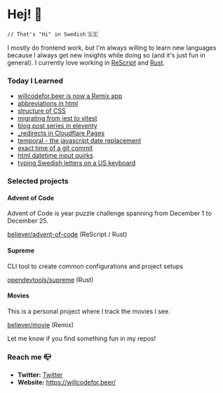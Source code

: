 # Hej! :wave:

`// That's "Hi" in Swedish` 🇸🇪

I mostly do frontend work, but I'm always willing to learn new languages because I always get new insights while doing so (and it's just fun in general). I currently love working in [ReScript](https://rescript-lang.org/) and [Rust](https://www.rust-lang.org/).

### Today I Learned

<!--START_SECTION:feed-->
* [willcodefor.beer is now a Remix app](https:&#x2F;&#x2F;willcodefor.beer&#x2F;&#x2F;posts&#x2F;willcodefor.beer-is-now-a-remix-app)
* [abbreviations in html](https:&#x2F;&#x2F;willcodefor.beer&#x2F;&#x2F;posts&#x2F;abbreviations-in-html)
* [structure of CSS](https:&#x2F;&#x2F;willcodefor.beer&#x2F;&#x2F;posts&#x2F;structure-of-css)
* [migrating from jest to vitest](https:&#x2F;&#x2F;willcodefor.beer&#x2F;&#x2F;posts&#x2F;migrating-from-jest-to-vitest)
* [blog post series in eleventy](https:&#x2F;&#x2F;willcodefor.beer&#x2F;&#x2F;posts&#x2F;blog-post-series-in-eleventy)
* [_redirects in Cloudflare Pages](https:&#x2F;&#x2F;willcodefor.beer&#x2F;&#x2F;posts&#x2F;_redirects-in-cloudflare-pages)
* [temporal - the javascript date replacement](https:&#x2F;&#x2F;willcodefor.beer&#x2F;&#x2F;posts&#x2F;temporal-the-javascript-date-replacement)
* [exact time of a git commit](https:&#x2F;&#x2F;willcodefor.beer&#x2F;&#x2F;posts&#x2F;exact-time-of-a-git-commit)
* [html datetime input quirks](https:&#x2F;&#x2F;willcodefor.beer&#x2F;&#x2F;posts&#x2F;html-datetime-input-quirks)
* [typing Swedish letters on a US keyboard](https:&#x2F;&#x2F;willcodefor.beer&#x2F;&#x2F;posts&#x2F;typing-swedish-letters-on-a-us-keyboard)
<!--END_SECTION:feed-->

### Selected projects

#### Advent of Code

Advent of Code is year puzzle challenge spanning from December 1 to December 25.

[believer/advent-of-code](https://github.com/believer/advent-of-code) (ReScript / Rust)

#### Supreme

CLI tool to create common configurations and project setups

[opendevtools/supreme](https://github.com/opendevtools/supreme) (Rust)

#### Movies

This is a personal project where I track the movies I see.

[believer/movie](https://github.com/believer/movie) (Remix)

Let me know if you find something fun in my repos!

### Reach me 📪 

- **Twitter:** [Twitter](https://twitter.com/rnattochdag)
- **Website:** https://willcodefor.beer/
